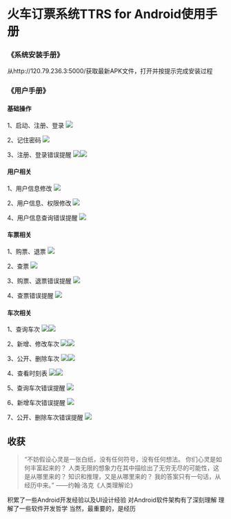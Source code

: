 # 火车订票系统TTRS for Android使用手册

### 《系统安装手册》

从http://120.79.236.3:5000/获取最新APK文件，打开并按提示完成安装过程

### 《用户手册》

#### 基础操作

1、启动、注册、登录
![](images/start_registe_login.gif)

2、记住密码
![](images/remember_password.gif)

3、注册、登录错误提醒
![](images/wrong_login.gif)![](images/wrong_registe.gif)

#### 用户相关

1、用户信息修改
![](images/modify_user_profile.gif)

2、用户信息、权限修改
![](images/modify_user_profile_privilege.gif)

4、用户信息查询错误提醒
![](images/wrong_query_userid.gif)

#### 车票相关

1、购票、退票
![](images/ticket_purchase_return.gif)

2、查票
![](images/query_ticket.gif)

3、购票、退票错误提醒
![](images/wrong_ticket_purchase_return.gif)

4、查票错误提醒
![](images/wrong_query_ticket.gif)

#### 车次相关

1、查询车次
![](images/query_train.gif)![](images/query_train_trans.gif)

2、新增、修改车次
![](images/add_train.gif)![](images/modify_train.gif)

3、公开、删除车次
![](images/publish_train.gif)![](images/delete_train.gif)

4、查看时刻表
![](images/timetable.gif)![](images/timetable2.gif)

5、查询车次错误提醒
![](images/wrong_query_train.gif)

6、新增车次错误提醒
![](images/wrong_add_train.gif)

7、公开、删除车次错误提醒
![](images/wrong_train_delete_publish.gif)

## 收获

>“不妨假设心灵是一张白纸，没有任何符号，没有任何想法。
>你们心灵是如何丰富起来的？
>人类无限的想象力在其中描绘出了无穷无尽的可能性，这是从哪里来的？
>知识和推理，又是从哪里来的？
>我的答案只有一句话，从经历中来。”
>——约翰·洛克《人类理解论》

积累了一些Android开发经验以及UI设计经验
对Android软件架构有了深刻理解
理解了一些软件开发哲学
当然，最重要的，是经历

